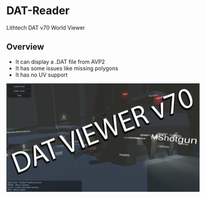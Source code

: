 # DAT-Reader
Lithtech DAT v70 World Viewer


## **Overview**
* It can display a .DAT file from AVP2
* It has some issues like missing polygons
* It has no UV support

<p align="center">
<img src="./images/datviewer.png" alt="DatViewer70", width="738">
</p>

